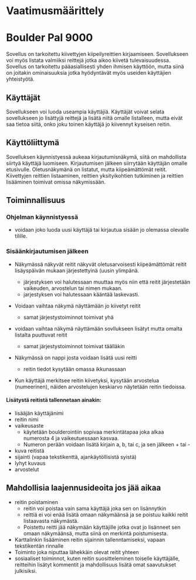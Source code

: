 # Vaatimusmäärittely

# Boulder Pal 9000

Sovellus on tarkoitettu kiivettyjen kiipeilyreittien kirjaamiseen. Sovellukseen voi myös listata valmiiksi reittejä jotka aikoo kiivetä tulevaisuudessa. Sovellus on tarkoitettu pääasiallisesti yhden ihmisen käyttöön, mutta siinä on joitakin ominaisuuksia jotka hyödyntävät myös useiden käyttäjien yhteistyötä. 

## Käyttäjät
Sovellukseen voi luoda useampia käyttäjiä. Käyttäjät voivat selata sovellukseen jo lisättyjä reittejä ja lisätä niitä omalle listalleen, mutta eivät saa tietoa siitä, onko joku toinen käyttäjä jo kiivennyt kyseisen reitin. 

## Käyttöliittymä

Sovelluksen käynnistyessä aukeaa kirjautumisnäkymä, siitä on mahdollista siirtyä käyttäjä luomiseen. Kirjautumisen jälkeen siirrytään käyttäjän omalle etusivulle. Oletusnäkymänä on listatut, mutta kiipeämättömät reitit. Kiivettyjen reittien listaaminen, reittien yksityikohtien tutkiminen ja reittien lisääminen toimivat omissa näkymissään.

## Toiminnallisuus 

### Ohjelman käynnistyessä 

* voidaan joko luoda uusi käyttäjä tai kirjautua sisään jo olemassa olevalle tilille.

### Sisäänkirjautumisen jälkeen

* Näkymässä näkyvät reitit näkyvät oletusarvoisesti kiipeämättömät reitit lisäyspäivän mukaan järjestettyinä (uusin ylimpänä.
  * järjestyksen voi halutessaan muuttaa myös niin että reitit järjestetään vaikeuden, arvostelun tai nimen mukaan.
  * jarjestyksen voi halutessaan kääntää laskevasti.

* Voidaan vaihtaa näkymä näyttämään jo kiivetyt reitit
  * samat järjestystoiminnot toimivat yhä

* voidaan vaihtaa näkymä näyttämään sovllukseen lisätyt mutta omalta listalta puuttuvat reitit
  * samat järjestystoiminnot toimivat täälläkin

* Näkymässä on nappi josta voidaan lisätä uusi reitti
  * reitin tiedot kysytään omassa ikkunassaan
  
* Kun käyttäjä merkitsee reitin kiivetyksi, kysytään arvostelua (numeerinen), näiden arvostelujen keskiarvo näytetään reitin tiedoissa. 

#### Lisätystä reitistä tallennetaan ainakin: 

* lisääjän käyttäjänimi 
* reitin  nimi
* vaikeusaste 
  * käytetään boulderointiin sopivaa merkintätapaa joka alkaa numerosta 4 ja vaikeutuessaan kasvaa. 
  * Numeron perään voidaan lisätä kirjain a, b, tai c, ja sen jälkeen + tai -
*  kuva reitistä
*  sijainti (vapaa tekstikenttä, ajankäytöllisistä syistä)
*  lyhyt kuvaus 
*  arvostelut
 
 
## Mahdollisia laajennusideoita jos jää aikaa
 
* reitin poistaminen
  * reitin voi poistaa vain sama käyttäjä joka sen on lisännytkin
  * reittiä ei voi enää lisätä omaan näkymäänsä ja se poistuu kaikki reitit listaavasta näkymästä. 
  * Poistettu reitti jää näkymään käyttäjille jotka ovat jo lisänneet sen omaan näkymäänsä, mutta siinä on merkintä poistumisesta.
* Karttalinkin lisääminen reitin sijainnin tallenntamiseksi, vapaan tekstikentän rinnalle
* Toiminto joka niputtaa lähekkäin olevat reitit yhteen
* sosiaaliset toiminnot, kuten reitin suositteleminen toiselle käyttäjälle, reitteihin lisätyt kommentit ja mahdollisuus lisätä omat saavutukset julkisiksi.
 
